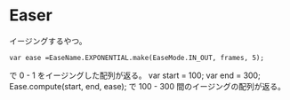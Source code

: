 Easer
=====
イージングするやつ。

    var ease =EaseName.EXPONENTIAL.make(EaseMode.IN_OUT, frames, 5);
で 0 - 1 をイージングした配列が返る。
    var start = 100;
    var end = 300;
    Ease.compute(start, end, ease);
で 100 - 300 間のイージングの配列が返る。
